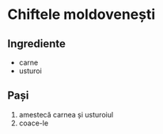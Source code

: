 # Chiftele moldovenești

## Ingrediente

- carne
- usturoi

## Pași

1. amestecă carnea și usturoiul
2. coace-le
